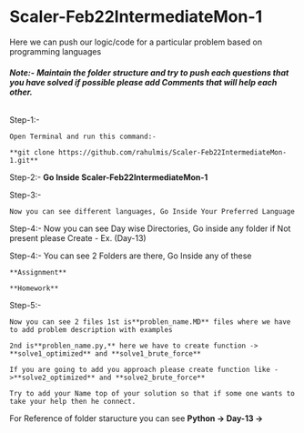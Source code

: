 # Scaler-Feb22IntermediateMon-1

Here we can push our logic/code for a particular problem based on programming languages

###### **Note:-** ***Maintain the folder structure and try to push each questions that you have solved if possible please add Comments that will help each other.***

Step-1:-

    Open Terminal and run this command:-

    **git clone https://github.com/rahulmis/Scaler-Feb22IntermediateMon-1.git**

Step-2:-
	**Go Inside Scaler-Feb22IntermediateMon-1**

Step-3:-

    Now you can see different languages, Go Inside Your Preferred Language

Step-4:-
	Now you can see Day wise Directories, Go inside any folder if Not present please Create - Ex. (Day-13)

Step-4:-
	You can see 2 Folders are there, Go Inside any of these

    **Assignment**

    **Homework**

Step-5:- 

    Now you can see 2 files 1st is**problen_name.MD** files where we have to add problem description with examples

    2nd is**problen_name.py,** here we have to create function -> **solve1_optimized** and **solve1_brute_force**

    If you are going to add you approach please create function like ->**solve2_optimized** and **solve2_brute_force**

    Try to add your Name top of your solution so that if some one wants to take your help then he connect.

For Reference of folder staructure you can see **Python -> Day-13 ->**
